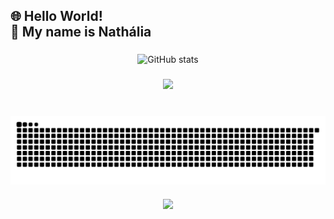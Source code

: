 <h2 align="left">🌐 Hello World! <br>💙 My name is Nathália</h2>

###

<div style="text-align: center;" align="center">
  <img src="https://github-readme-stats.vercel.app/api?username=naathyyy&show_icons=true&theme=transparent" alt="GitHub stats">

###

<div align="center">
  <img height="350" src="https://images-wixmp-ed30a86b8c4ca887773594c2.wixmp.com/f/061c5ef8-2616-48a4-af21-9f97322673b3/der0qra-8e86db4c-feb8-4bab-8a62-e9939b8d30b7.gif?token=eyJ0eXAiOiJKV1QiLCJhbGciOiJIUzI1NiJ9.eyJzdWIiOiJ1cm46YXBwOjdlMGQxODg5ODIyNjQzNzNhNWYwZDQxNWVhMGQyNmUwIiwiaXNzIjoidXJuOmFwcDo3ZTBkMTg4OTgyMjY0MzczYTVmMGQ0MTVlYTBkMjZlMCIsIm9iaiI6W1t7InBhdGgiOiJcL2ZcLzA2MWM1ZWY4LTI2MTYtNDhhNC1hZjIxLTlmOTczMjI2NzNiM1wvZGVyMHFyYS04ZTg2ZGI0Yy1mZWI4LTRiYWItOGE2Mi1lOTkzOWI4ZDMwYjcuZ2lmIn1dXSwiYXVkIjpbInVybjpzZXJ2aWNlOmZpbGUuZG93bmxvYWQiXX0.yWCm2Gla_J8RO7LS1HsTzix9_ZTp3EVIkgPseRHNVJU"  />
</div>

###

<br clear="both">
  <picture align="center">
  <source media="(prefers-color-scheme: dark)" srcset="https://raw.githubusercontent.com/Naathyyy/Naathyyy/output/github-contribution-grid-snake-dark.svg">
  <source media="(prefers-color-scheme: light)" srcset="https://raw.githubusercontent.com/Naathyyy/Naathyyy/output/github-contribution-grid-snake-dark.svg">
  <img align="center" alt="github contribution grid snake animation" src="https://raw.githubusercontent.com/Naathyyy/Naathyyy/output/github-contribution-grid-snake.svg">
</picture>

###

<div align="center">
  <img src="https://profile-counter.glitch.me/Naathyyy/count.svg?"  />
</div>

###
